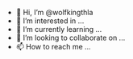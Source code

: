 - 👋 Hi, I’m @wolfkingthla
- 👀 I’m interested in ...
- 🌱 I’m currently learning ...
- 💞️ I’m looking to collaborate on ...
- 📫 How to reach me ...

<!---
wolfkingthla/wolfkingthla is a ✨ special ✨ repository because its `README.md` (this file) appears on your GitHub profile.
You can click the Preview link to take a look at your changes.
--->
